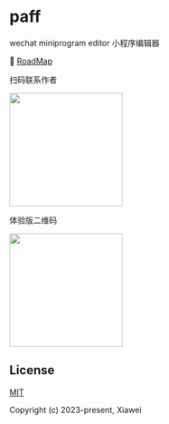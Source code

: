 # paff

wechat miniprogram editor 小程序编辑器

🔨 [RoadMap](https://github.com/xiaweiss/paff/issues/10)

扫码联系作者

<img width="200" src="https://github.com/xiaweiss/paff/assets/17960084/7f225936-4e8e-466d-b884-2e7618b26c1d" />

体验版二维码

<img width="200" src="https://github.com/xiaweiss/paff/assets/17960084/9b8f8f4c-3666-4d19-bfa5-c599e53f8beb" />


## License

[MIT](https://opensource.org/licenses/MIT)

Copyright (c) 2023-present, Xiawei
